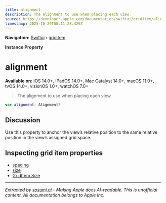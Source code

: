 ```yaml
---
title: alignment
description: The alignment to use when placing each view.
source: https://developer.apple.com/documentation/swiftui/griditem/alignment
timestamp: 2025-10-29T00:11:28.429Z
---
```


**Navigation:** [Swiftui](/documentation/swiftui) › [griditem](/documentation/swiftui/griditem)

**Instance Property**

# alignment

**Available on:** iOS 14.0+, iPadOS 14.0+, Mac Catalyst 14.0+, macOS 11.0+, tvOS 14.0+, visionOS 1.0+, watchOS 7.0+

> The alignment to use when placing each view.

```swift
var alignment: Alignment?
```

## Discussion

Use this property to anchor the view’s relative position to the same relative position in the view’s assigned grid space.

## Inspecting grid item properties

- [spacing](/documentation/swiftui/griditem/spacing)
- [size](/documentation/swiftui/griditem/size-swift.property)
- [GridItem.Size](/documentation/swiftui/griditem/size-swift.enum)

---

*Extracted by [sosumi.ai](https://sosumi.ai) - Making Apple docs AI-readable.*
*This is unofficial content. All documentation belongs to Apple Inc.*
